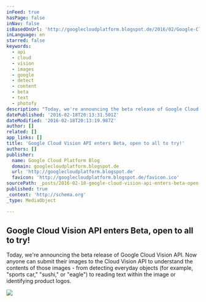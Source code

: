 ```yaml
---
inFeed: true
hasPage: false
inNav: false
isBasedOnUrl: 'http://googlecloudplatform.blogspot.de/2016/02/Google-Cloud-Vision-API-enters-beta-open-to-all-to-try.html'
inLanguage: en
starred: false
keywords:
  - api
  - cloud
  - vision
  - images
  - google
  - detect
  - content
  - beta
  - text
  - photofy
description: "Today, we're announcing the beta release of Google Cloud Vision API. Now anyone can submit their images to the Cloud Vision API to understand the contents of those images - from detecting everyday objects (for example, \"sports car,\" \"sushi,\" or \"eagle\") to reading text within the image or identifying product logos."
datePublished: '2016-02-18T20:13:31.501Z'
dateModified: '2016-02-18T20:13:19.987Z'
author: []
related: []
app_links: []
title: 'Google Cloud Vision API enters Beta, open to all to try!'
authors: []
publisher:
  name: Google Cloud Platform Blog
  domain: googlecloudplatform.blogspot.de
  url: 'http://googlecloudplatform.blogspot.de'
  favicon: 'http://googlecloudplatform.blogspot.de/favicon.ico'
sourcePath: _posts/2016-02-18-google-cloud-vision-api-enters-beta-open-to-all-to-try.md
published: true
_context: 'http://schema.org'
_type: MediaObject

---
```

<article style=""><h1>Google Cloud Vision API enters Beta, open to all to try!</h1><p>Today, we're announcing the beta release of Google Cloud Vision API. Now anyone can submit their images to the Cloud Vision API to understand the contents of those images - from detecting everyday objects (for example, "sports car," "sushi," or "eagle") to reading text within the image or identifying product logos.</p><img src="https://s3-us-west-2.amazonaws.com/the-grid-img/p/502eb643d69dc2bb3a97bb1f3fc836352358c716.png" /></article>